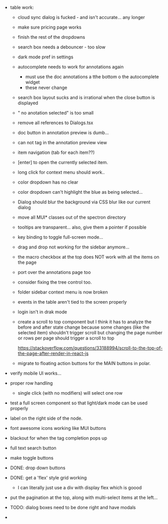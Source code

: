 
- table work:
    - cloud sync dialog is fucked - and isn't accurate... any longer
    - make sure pricing page works
    - finish the rest of the dropdowns
    - search box needs a debouncer - too slow
    - dark mode pref in settings
    

    - autocomplete needs to work for annotations again
        - must use the doc annotations a tthe bottom o the autocomplete widget
         - these never change

  
    - search box layout sucks and is irrational when the close button is displayed
    - " no anotation selected" is too small
    - remove all references to Dialogs.tsx
    - doc button in annotation preview is dumb... 
    - can not tag in the annotation preview view
    
    - item navigation (tab for each item??)
    - [enter] to open the currently selected item.


  

    - long click for context menu should work..

    - color dropdown has no clear
    - color dropdown can't highlight the blue as being selected... 
    - Dialog should blur the background via CSS blur like our current dialog 

    - move all MUI* classes out of the spectron directory

    - tooltips are transparent... also, give them a pointer if possible
    - key binding to toggle full-screen mode...
        
    - drag and drop not working for the sidebar anymore... 
        
    - the macro checkbox at the top does NOT work with all the items on the page
    - port over the annotations page too
    - consider fixing the tree control too.
    - folder sidebar context menu is now broken 
    - events in the table aren't tied to the screen properly
    - login isn't in drak mode
    
    - create a scroll to top component but I think it has to analyze the before
      and after state change because some changes (like the selected item) 
      shouldn't trigger scroll but changing the page number or rows per page
      should trigger a scroll to top 
        
        https://stackoverflow.com/questions/33188994/scroll-to-the-top-of-the-page-after-render-in-react-js
    
    - migrate to floating action buttons for the MAIN buttons in polar.    
    
- verify mobile UI works... 

- proper row handling

    - single click (with no modifiers) will select one row 


- test a full screen component so that light/dark mode can be used properly

- label on the right side of the node.

- font awesome icons working like MUI buttons
- blackout for when the tag completion pops up
- full text search button
- make toggle buttons
- DONE: drop down buttons 
- DONE: get a 'flex' style grid working
    - I can literally just use a div with display flex which is goood


- put the pagination at the top, along with multi-select items at the left... 


- TODO: dialog boxes need to be done right and have modals

- 
